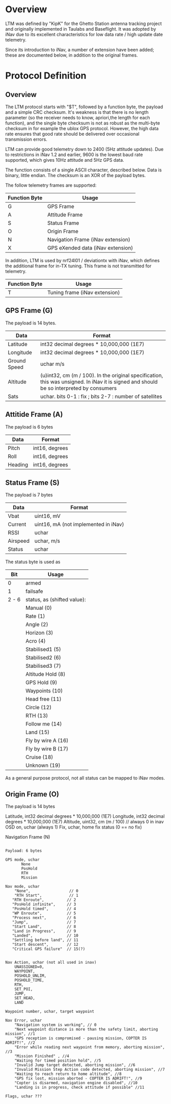 # Overview

LTM was defined by "KipK" for the Ghetto Station antenna tracking project and originally implemented in Taulabs and Baseflight. It was adopted by iNav due to its excellent characteristics for low data rate / high update date telemetry.

Since its introduction to iNav, a number of extension have been added; these are documented below, in addition to the original frames.

# Protocol Definition

## Overview

The LTM protocol starts with "$T", followed by a function byte, the payload and a simple CRC checksum. It's weakness is that there is no length parameter (so the receiver needs to know, apriori,the length for each function), and the single byte checksum is not as robust as the multi-byte checksum in for example the ublox GPS protocol. However, the high data rate ensures that good rate should be delivered over occasional transmission errors.

LTM can provide good telemetry down to 2400 (5Hz attitude updates). Due to restrictions in iNav 1.2 and earlier, 9600 is the lowest baud rate supported, which gives 10Hz attitude and 5Hz GPS data.

The function consists of a single ASCII character, described below. Data is binary, little endian. The checksum is an XOR of the payload bytes.

The follow telemetry frames are supported:

| Function Byte | Usage |
| ------------- | ----- |
| G | GPS Frame |
| A | Attitude Frame |
| S | Status Frame |
| O | Origin Frame |
| N | Navigation Frame (iNav extension) |
| X | GPS eXended data (iNav extension) |

In addition, LTM is used by nrf24l01 / deviationtx with iNav, which defines the additional frame for in-TX tuning. This frame is not transmitted for telemetry.

| Function Byte | Usage |
| ------------- | ----- |
| T | Tuning frame (iNav extension) |

## GPS Frame (G)

The payload is 14 bytes. 

| Data | Format |
| ----- | ------- |
| Latitude | int32 decimal degrees * 10,000,000 (1E7) |
| Longitude | int32 decimal degrees * 10,000,000 (1E7) |
| Ground Speed |  uchar m/s |
| Altitude | (u)int32, cm (m / 100). In the original specification, this was unsigned. In iNav it is signed and should be so interpreted by consumers |
| Sats | uchar. bits 0-1 : fix ; bits 2-7 : number of satellites |

## Attitide Frame (A)

The payload is 6 bytes

| Data | Format |
| ---- | ---- |
| Pitch | int16, degrees |
| Roll | int16, degrees |
| Heading | int16, degrees |

## Status Frame (S)

The payload is 7 bytes

| Data | Format |
| ---- | ---- |
| Vbat | uint16, mV |
| Current | uint16, mA (not implemented in iNav) |
| RSSI | uchar |
| Airspeed | uchar, m/s |
| Status | uchar |

The status byte is used as

| Bit | Usage |
| ---- | ---- |
| 0 | armed |
| 1 | failsafe |
| 2 - 6 | status, as (shifted value): |
| |  Manual (0) |
| | Rate (1) |
| | Angle (2) |
| | Horizon (3) |
| | Acro (4) | 
| | Stabilised1 (5) |
| | Stabilised2 (6) |
| | Stabilised3 (7) |
| | Altitude Hold (8) |
| | GPS Hold (9) |
| | Waypoints (10) |
| | Head free (11) |
| | Circle (12) |
| | RTH (13) |
| | Follow me (14) |
| | Land (15) |
| | Fly by wire A (16) |
| | Fly by wire B (17) |
| | Cruise (18) |
| | Unknown (19) |

As a general purpose protocol, not all status can be mapped to iNav modes.

## Origin Frame (O)

The payload is 14 bytes

Latitude, int32 decimal degrees * 10,000,000 (1E7)
Longitude, int32 decimal degrees * 10,000,000 (1E7)
Altitude, uint32, cm (m / 100) // always 0 in inav
OSD on, uchar (always 1)
Fix, uchar, home fix status (0 == no fix)

Navigation Frame (N)
~~~~~~~~~~~~~~~~~~~~

Payload: 6 bytes

GPS mode, uchar
       None
       PosHold
       RTH
       Mission

Nav mode, uchar
    "None",                 // 0
    "RTH Start",            // 1
   "RTH Enroute",          // 2
   "PosHold infinite",     // 3
   "PosHold timed",        // 4
   "WP Enroute",           // 5
   "Process next",         // 6
   "Jump",                 // 7
   "Start Land",           // 8
   "Land in Progress",     // 9
   "Landed",               // 10
   "Settling before land", // 11
   "Start descent",        // 12
   "Critical GPS failure"  // 15(?)


Nav Action, uchar (not all used in inav)
    UNASSIGNED=0,
    WAYPOINT,
    POSHOLD_UNLIM,
    POSHOLD_TIME,
    RTH,
    SET_POI,
    JUMP,
    SET_HEAD,
    LAND

Waypoint number, uchar, target waypoint

Nav Error, uchar
    "Navigation system is working", // 0
    "Next waypoint distance is more than the safety limit, aborting mission", //1
    "GPS reception is compromised - pausing mission, COPTER IS ADRIFT!", //2
    "Error while reading next waypoint from memory, aborting mission", //3
    "Mission Finished" , //4
    "Waiting for timed position hold", //5
    "Invalid Jump target detected, aborting mission", //6
    "Invalid Mission Step Action code detected, aborting mission", //7
    "Waiting to reach return to home altitude", //8
    "GPS fix lost, mission aborted - COPTER IS ADRIFT!", //9
    "Copter is disarmed, navigation engine disabled", //10
    "Landing is in progress, check attitude if possible" //11

Flags, uchar ???



